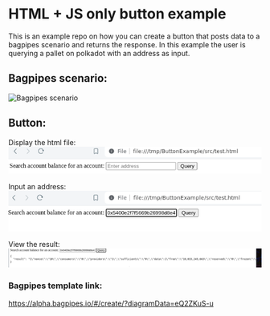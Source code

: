 # HTML + JS only button example

This is an example repo on how you can create a button that posts data to a bagpipes scenario and returns the response. In this example the user is querying a pallet on polkadot with an address as input. 

## Bagpipes scenario:
![Bagpipes scenario](/bps.png)


## Button: 
Display the html file:  
![](/images/1.png)

Input an address:  
![](/images/2.png)

View the result:   
![](/images/3.png)


### Bagpipes template link:
https://alpha.bagpipes.io/#/create/?diagramData=eQ2ZKuS-u 

